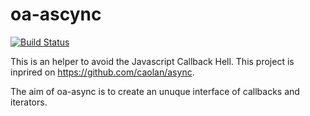 oa-ascync
=========


[![Build Status](https://travis-ci.org/allevo/oa-ascync.svg?branch=master)](https://travis-ci.org/allevo/oa-ascync)

This is an helper to avoid the Javascript Callback Hell.
This project is inprired on https://github.com/caolan/async.

The aim of oa-async is to create an unuque interface of callbacks and iterators.
